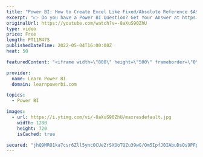 ```yaml
---
title: "Power BI: How to Create Excel Like Fixed/Absolute Reference $A$1 in Power BI 💡"
excerpt: "👉 Do you have a Power BI Question? Get Your Answer at https://www.learnpowerbi.com/question In this Power BI Question & Answer Episode, we cover a question by Saï Equilibrio: How to Create Excel Like Fixed/Absolute Reference $A$1 in Power BI 👉 Download the Power BI file used in Video: https://web.learnpowerbi.com/download"
originalUrl: https://youtube.com/watch?v=-8aXuS90ZhU
type: video
price: Free
length: PT11M47S
publishedDateTime: 2022-05-04T16:00:00Z
heat: 50

featuredContent: "<iframe width=\"800\" height=\"500\" frameborder=\"0\" src=\"https://www.youtube.com/embed/-8aXuS90ZhU\" allow=\"accelerometer; autoplay; encrypted-media; gyroscope; picture-in-picture\" allowfullscreen></iframe>"

provider:
  name: Learn Power BI
  domain: learnpowerbi.com

topics:
  - Power BI

images:
  - url: https://i.ytimg.com/vi/-8aXuS90ZhU/maxresdefault.jpg
    width: 1280
    height: 720
    isCached: true

secured: "jhQ9MRO1ka7csr6Zll5yncOCUeZrSXOoTQZu39wG/Om5IpfJ0IAbuDsQs9PFp5OPQ169y7GLU40T/CB8m5Rkl4BhlSkyBXTT3o80nYU4B02rPjhe15YhBTjoz0Pc1KacqeHHS6ttTj9s/T882Ti29n3nmL87RC/hoDRmJMHJps4syIDYspMrlfL66WREeyrbwDZz81Vxh9tPAafl0KvHDHVGd88TxAg8NX+hqVV69v0N22/v9OGboEx1nSHAcp3jhFcyD8gFxi0ZFSubo6N4SfVjeYkEMYtvgfb5hnGz2TVDy03Efg9QPnzCjRX00V4K3Mo0LRUzJ+qDkdnkFtvs599SHF02sArzVjAMTLCfRuK/tby2WHUUMGubFF1Bhz2ArU8O4U0fvNWHubxKa5Fyz4NUxDZw5tzDyrc+6vP1RKY=;6r2Dk6Bn4tSS9CS2h2pgTA=="
---
```


